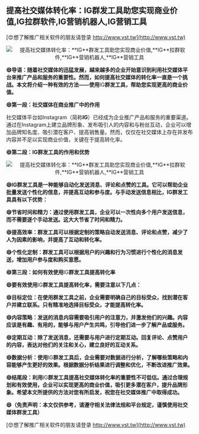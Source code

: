 ## **提高社交媒体转化率：**IG**群发工具助您实现商业价值,**IG**拉群软件,**IG**营销机器人,**IG**营销工具**

[😍想了解推广相关软件的朋友请登录 http://www.vst.tw](http://www.vst.tw)

 <center><img src="https://vst.tw/MP4/tuiguang/png/3.png" alt="提高社交媒体转化率：**IG**群发工具助您实现商业价值,**IG**拉群软件,**IG**营销机器人,**IG**营销工具"></center>

**😄导语：随着社交媒体的迅猛发展，越来越多的企业开始意识到利用社交媒体平台来推广产品和服务的重要性。然而，如何提高社交媒体的转化率一直是一个挑战。本文将介绍一种有效的方法——使用**IG**群发工具，帮助您实现更高的商业价值。**

**😄第一段：社交媒体在商业推广中的作用**

社交媒体平台如Instagram（简称**IG**）已经成为企业推广产品和服务的重要渠道。通过在Instagram上建立品牌形象、发布吸引人的内容和与粉丝互动，企业可以增加品牌知名度、吸引潜在客户、提高销售量。然而，仅仅在社交媒体上存在并发布内容并不足以实现商业价值，关键在于提高转化率。

**😄第二段：**IG**群发工具的作用和优势**

 <center><img src="https://vst.tw/MP4/tuiguang/png/0.png" alt="提高社交媒体转化率：**IG**群发工具助您实现商业价值,**IG**拉群软件,**IG**营销机器人,**IG**营销工具"></center>

**😄**IG**群发工具是一种能够自动化发送消息、评论和点赞的工具。它可以帮助企业批量发送个性化的信息，并提高互动和参与度。与手动发送信息相比，**IG**群发工具具有以下优势：**

**😄节省时间和精力：通过使用群发工具，企业可以一次性向多个用户发送信息，而不需要逐个手动发送。这大大节省了时间和精力。**

**😄提高效率：群发工具可以根据定制的策略自动发送消息、评论和点赞，减少了人为因素的影响，并提高了互动和转化率。**

**😄个性化定制：群发工具可以根据用户的兴趣和行为习惯进行个性化的消息发送，增加用户参与度和购买意愿。**

**😄第三段：如何有效使用**IG**群发工具提高转化率**

**😄要有效使用**IG**群发工具提高转化率，需要注意以下几点：**

**😄目标定位：在使用群发工具之前，企业需要明确自己的目标受众，找到潜在客户并建立联系。只有精准地选择目标受众，才能提高转化率。**

**😄内容策略：发送的消息内容需要吸引用户的注意力，并激发他们的兴趣。内容应该是有趣、有用的，能够与用户产生共鸣，引导他们进一步了解产品或服务。**

**😄定期互动：除了发送消息，还需要与用户进行定期互动。回复评论、点赞用户的内容，表达对他们的关注和关心，建立良好的互动关系。**

**😄数据分析：使用**IG**群发工具后，企业需要对数据进行分析，了解哪些策略和内容能够产生更好的效果。根据数据分析结果进行调整和优化，不断改进推广效果。**

**😄结尾段：利用**IG**群发工具提高社交媒体转化率的重要性不可低估。通过合理规划和有效使用，企业可以实现更高的商业价值，吸引更多潜在客户，提升品牌形象。希望本文所提供的方法对您有所启发，祝您在社交媒体推广中取得成功。**

**😄（免责声明：本文仅供参考，请遵守相关法律法规和平台规定，谨慎使用社交媒体群发工具）**

[😍想了解推广相关软件的朋友请登录 http://www.vst.tw](http://www.vst.tw)



